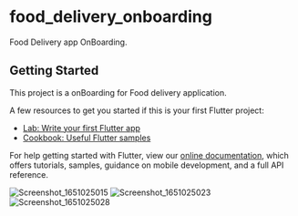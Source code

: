# food_delivery_onboarding

Food Delivery app OnBoarding.

## Getting Started

This project is a onBoarding for Food delivery application.

A few resources to get you started if this is your first Flutter project:

- [Lab: Write your first Flutter app](https://flutter.dev/docs/get-started/codelab)
- [Cookbook: Useful Flutter samples](https://flutter.dev/docs/cookbook)

For help getting started with Flutter, view our
[online documentation](https://flutter.dev/docs), which offers tutorials,
samples, guidance on mobile development, and a full API reference.

![Screenshot_1651025015](https://user-images.githubusercontent.com/42551979/165425005-6d9b59af-ab5b-4e57-8aa6-4fe539a50e49.png)
![Screenshot_1651025023](https://user-images.githubusercontent.com/42551979/165425174-9ca1f90e-325f-4d21-9953-a4a7428f8028.png)
![Screenshot_1651025028](https://user-images.githubusercontent.com/42551979/165425183-4730ad4a-3599-414b-ba6e-d90a8b40bc64.png)
